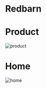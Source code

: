 # Redbarn
 
# Product 
![product](https://github.com/azharulislam6212/Redbarn/assets/124974120/3198a03f-d41c-4818-9909-bacfe4ecf97f)

# Home 
![home](https://github.com/azharulislam6212/Redbarn/assets/124974120/ed62f699-2173-4a50-9063-5c29c423c36a)